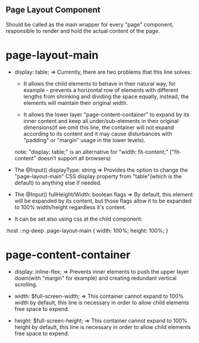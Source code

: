 ## Page Layout Component 
Should be called as the main wrapper for every "page" component, responsible to render and hold the actual content of the page.

# page-layout-main
- display: table; => Currently, there are two problems that this line solves:
  
  * It allows the child elements to behave in their natural way, for example - prevents a horizontal row of elements with different lengths from shrinking and dividing the space equally, instead, the elements will maintain their original width.

  * It allows the lower layer "page-content-container" to expand by its inner content and keep all under/sub-elements in their original dimensions(if we omit this line, the container will not expand according to its content and it may cause disturbances with "padding" or "margin" usage in the lower levels).

  note: "display: table;" is an alternative for "width: fit-content;" ("fit-content" doesn't support all browsers)

- The @Input() displayType: string => Provides the option to change the "page-layout-main" CSS display property from "table"(which is the default) to anything else if needed. 

- The @Input() fullHeight/Width: boolean flags => By default, this element will be expanded by its content, but those flags allow it to be expanded to 100% width/height regardless it's content.

* It can be set also using css at the child component:

:host ::ng-deep .page-layout-main {
   width: 100%;
   height: 100%;
}

# page-content-container
- display: inline-flex; => Prevents inner elements to push the upper layer down(with "margin" for example) and creating redundant vertical scrolling.

- width: $full-screen-width; => This container cannot expand to 100% width by default, this line is necessary in order to allow child elements free space to expend.

- height: $full-screen-height; => This container cannot expand to 100% height by default, this line is necessary in order to allow child elements free space to expend.





